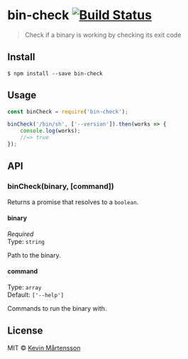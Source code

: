 # bin-check [![Build Status](https://travis-ci.org/kevva/bin-check.svg?branch=master)](https://travis-ci.org/kevva/bin-check)

> Check if a binary is working by checking its exit code


## Install

```
$ npm install --save bin-check
```


## Usage

```js
const binCheck = require('bin-check');

binCheck('/bin/sh', ['--version']).then(works => {
	console.log(works);
	//=> true
});
```


## API

### binCheck(binary, [command])

Returns a promise that resolves to a `boolean`.

#### binary

*Required*  
Type: `string`

Path to the binary.

#### command

Type: `array`  
Default: `['--help']`

Commands to run the binary with.


## License

MIT © [Kevin Mårtensson](https://github.com/kevva)
